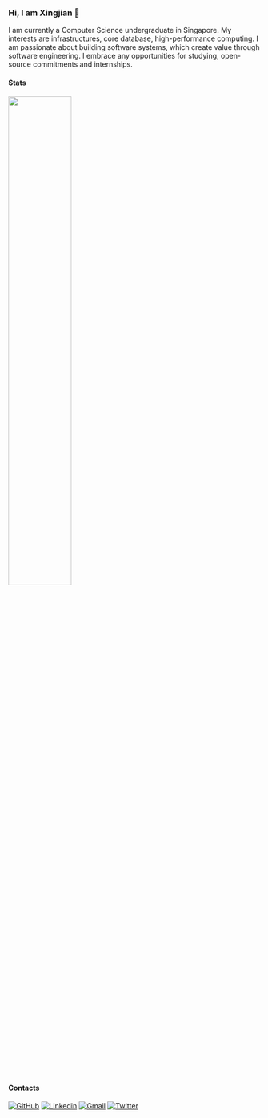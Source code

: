 ### Hi, I am Xingjian 👋

I am currently a Computer Science undergraduate in Singapore. My interests are infrastructures, core database, high-performance computing. I am passionate about building software systems, which create value through software engineering. I embrace any opportunities for studying, open-source commitments and internships.

#### Stats

<img width="50%" src="https://github-readme-stats.vercel.app/api?username=char-1ee&show_icons=true&theme=github_dark&show_icons=true" />

#### Contacts
[![GitHub](https://img.shields.io/badge/-Github-000?style=flat&logo=Github&logoColor=white)](https://github.com/char-1ee)
[![Linkedin](https://img.shields.io/badge/-LinkedIn-0072b1?style=flat&logo=Linkedin&logoColor=white)](https://www.linkedin.com/in/xingjian-li/)
[![Gmail](https://img.shields.io/badge/-Gmail-ea4335?style=flat&logo=Gmail&logoColor=white)](xingjianli59@gmail.com)
[![Twitter](https://img.shields.io/badge/-Twitter-00acee?style=flat&logo=Twitter&logoColor=white)](https://twitter.com/lix1ngjian)
